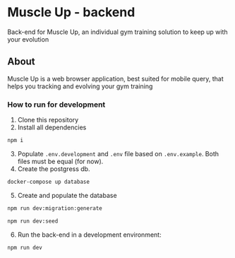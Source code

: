 # Muscle Up - backend
Back-end for Muscle Up, an individual gym training solution to keep up with your evolution

## About
Muscle Up is a web browser application, best suited for mobile query, that helps you tracking and evolving your gym training
### How to run for development

1. Clone this repository
2. Install all dependencies

```bash
npm i
```

3. Populate `.env.development` and `.env` file based on `.env.example`. Both files must be equal (for now).
4. Create the postgress db.
```bash
docker-compose up database
```
5. Create and populate the database
```bash
npm run dev:migration:generate
```
```bash
npm run dev:seed
```
6. Run the back-end in a development environment:

```bash
npm run dev
```
